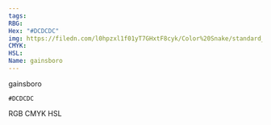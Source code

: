 ```yaml
---
tags:
RBG:
Hex: "#DCDCDC"
img: https://filedn.com/l0hpzxl1f01yT7GHxtF8cyk/Color%20Snake/standard_csv_to_svg/#DCDCDC.svg
CMYK:
HSL:
Name: gainsboro
---
```

gainsboro
```palette
#DCDCDC
```
RGB
CMYK
HSL